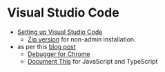 # Visual Studio Code

- [Setting up Visual Studio Code](http://code.visualstudio.com/docs/setup/setup-overview)
  - [Zip version](http://code.visualstudio.com/docs/?dv=winzip) for non-admin installation.
- as per this [blog post](http://code.visualstudio.com/blogs/2016/10/31/js_roundup_2)
  - [Debugger for Chrome](https://marketplace.visualstudio.com/items?itemName=msjsdiag.debugger-for-chrome) 
  - [Document This](https://marketplace.visualstudio.com/items?itemName=joelday.docthis) for JavaScript and TypeScript
